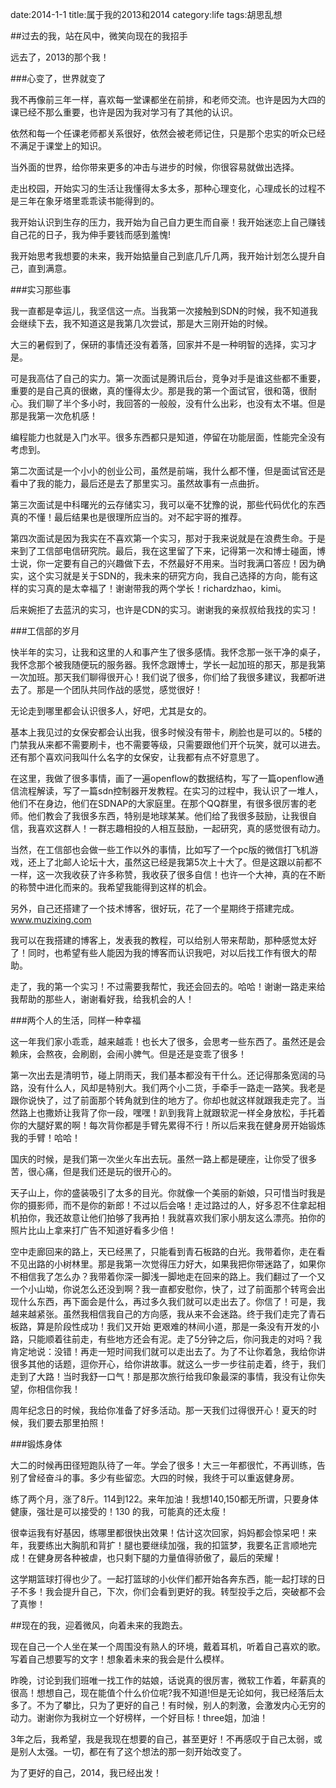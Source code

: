 date:2014-1-1
title:属于我的2013和2014
category:life
tags:胡思乱想

##过去的我，站在风中，微笑向现在的我招手

远去了，2013的那个我！

###心变了，世界就变了

我不再像前三年一样，喜欢每一堂课都坐在前排，和老师交流。也许是因为大四的课已经不那么重要，也许是因为我对学习有了其他的认识。

依然和每一个任课老师都关系很好，依然会被老师记住，只是那个忠实的听众已经不满足于课堂上的知识。

当外面的世界，给你带来更多的冲击与进步的时候，你很容易就做出选择。

走出校园，开始实习的生活让我懂得太多太多，那种心理变化，心理成长的过程不是三年在象牙塔里乖乖读书能得到的。

我开始认识到生存的压力，我开始为自己自力更生而自豪！我开始迷恋上自己赚钱自己花的日子，我为伸手要钱而感到羞愧!

我开始思考我想要的未来，我开始掂量自己到底几斤几两，我开始计划怎么提升自己，直到满意。

###实习那些事

我一直都是幸运儿，我坚信这一点。当我第一次接触到SDN的时候，我不知道我会继续下去，我不知道这是我第几次尝试，那是大三刚开始的时候。

大三的暑假到了，保研的事情还没有着落，回家并不是一种明智的选择，实习才是。

可是我高估了自己的实力。第一次面试是腾讯后台，竞争对手是谁这些都不重要，重要的是自己真的很嫩，真的懂得太少。那是我的第一个面试官，很和蔼，很耐心。我们聊了半个多小时，我回答的一般般，没有什么出彩，也没有太不堪。但是那是我第一次危机感！

编程能力也就是入门水平。很多东西都只是知道，停留在功能层面，性能完全没有考虑到。

第二次面试是一个小小的创业公司，虽然是前端，我什么都不懂，但是面试官还是看中了我的能力，最后还是去了那里实习。虽然故事有一点曲折。

第三次面试是中科曙光的云存储实习，我可以毫不犹豫的说，那些代码优化的东西真的不懂！最后结果也是很理所应当的。对不起宇哥的推荐。

第四次面试是因为我实在不喜欢第一个实习，那对于我来说就是在浪费生命。于是来到了工信部电信研究院。最后，我在这里留了下来，记得第一次和博士碰面，博士说，你一定要有自己的兴趣做下去，不然最好不用来。当时我满口答应！因为确实，这个实习就是关于SDN的，我未来的研究方向，我自己选择的方向，能有这样的实习真的是太幸福了！谢谢带我的两个学长！richardzhao，kimi。

后来婉拒了去蓝汛的实习，也许是CDN的实习。谢谢我的亲叔叔给我找的实习！

###工信部的岁月

快半年的实习，让我和这里的人和事产生了很多感情。我怀念那一张干净的桌子，我怀念那个被我随便玩的服务器。我怀念跟博士，学长一起加班的那天，那是我第一次加班。那天我们聊得很开心！我们说了很多，你们给了我很多建议，我都听进去了。那是一个团队共同作战的感觉，感觉很好！

无论走到哪里都会认识很多人，好吧，尤其是女的。

基本上我见过的女保安都会认出我，很多时候没有带卡，刷脸也是可以的。5楼的门禁我从来都不需要刷卡，也不需要等级，只需要跟他们开个玩笑，就可以进去。还有那个喜欢问我叫什么名字的女保安，让我都有点不好意思了。

在这里，我做了很多事情，画了一遍openflow的数据结构，写了一篇openflow通信流程解读，写了一篇sdn控制器开发教程。在实习的过程中，我认识了一堆人，他们不在身边，他们在SDNAP的大家庭里。在那个QQ群里，有很多很厉害的老师。他们教会了我很多东西，特别是地球某某。他们给了我很多鼓励，让我很自信，我喜欢这群人！一群志趣相投的人相互鼓励，一起研究，真的感觉很有动力。

当然，在工信部也会做一些工作以外的事情，比如写了一个pc版的微信打飞机游戏，还上了北邮人论坛十大，虽然这已经是我第5次上十大了。但是这跟以前都不一样，这一次我收获了许多称赞，我收获了很多自信！也许一个大神，真的在不断的称赞中进化而来的。我希望我能得到这样的机会。

另外，自己还搭建了一个技术博客，很好玩，花了一个星期终于搭建完成。www.muzixing.com

我可以在我搭建的博客上，发表我的教程，可以给别人带来帮助，那种感觉太好了！同时，也希望有些人能因为我的博客而认识我吧，对以后找工作有很大的帮助。

走了，我的第一个实习！不过需要我帮忙，我还会回去的。哈哈！谢谢一路走来给我帮助的那些人，谢谢看好我，给我机会的人！

###两个人的生活，同样一种幸福

这一年我们家小乖乖，越来越乖！也长大了很多，会思考一些东西了。虽然还是会赖床，会熬夜，会刷剧，会闹小脾气。但是还是变乖了很多！

第一次出去是清明节，碰上阴雨天，我们基本都没有干什么。还记得那条宽阔的马路，没有什么人，风却是特别大。我们两个小二货，手牵手一路走一路笑。我老是跟你说快了，过了前面那个转角就到住的地方了。你却也就这样就跟我走完了。当然路上也撒娇让我背了你一段，嘿嘿！趴到我背上就跟软泥一样全身放松，手托着你的大腿好累的啊！每次背你都是手臂先累得不行！所以后来我在健身房开始锻炼我的手臂！哈哈！

国庆的时候，是我们第一次坐火车出去玩。虽然一路上都是硬座，让你受了很多苦，很心痛，但是我们还是玩的很开心的。

天子山上，你的盛装吸引了太多的目光。你就像一个美丽的新娘，只可惜当时我是你的摄影师，而不是你的新郎！不过以后会咯！走过路过的人，好多忍不住拿起相机拍你，我还故意让他们拍够了我再拍！我就喜欢我们家小朋友这么漂亮。拍你的照片比山上拿来打广告不知道好看多少倍！

空中走廊回来的路上，天已经黑了，只能看到青石板路的白光。我带着你，走在看不见出路的小树林里。那是我第一次觉得压力好大，如果我把你带迷路了，如果你不相信我了怎么办？我带着你深一脚浅一脚地走在回来的路上。我们翻过了一个又一个小山坳，你说怎么还没到啊？我一直都安慰你，快了，过了前面那个转弯会出现什么东西，再下面会是什么，再过多久我们就可以走出去了。你信了！可是，我越来越紧张。虽然我相信我自己的方向感，我从来不会迷路。终于我们走完了青石板路，算是阶段性成功！我们又开始 更艰难的林间小道，那是一条没有开发的小路，只能顺着往前走，有些地方还会有泥。走了5分钟之后，你问我走的对吗？我肯定地说：没错！再走一短时间我们就可以走出去了。为了不让你着急，我给你讲很多其他的话题，逗你开心，给你讲故事。就这么一步一步往前走着，终于，我们走到了大路！当时我舒一口气！那是那次旅行给我印象最深的事情，我没有让你失望，你相信你我！

周年纪念日的时候，我给你准备了好多活动。那一天我们过得很开心！夏天的时候，我们要去那里拍照！

###锻炼身体

大二的时候再田径短跑队待了一年。学会了很多！大三一年都很忙，不再训练，告别了曾经奋斗的事。多少有些留恋。大四的时候，我终于可以重返健身房。

练了两个月，涨了8斤。114到122。来年加油！我想140,150都无所谓，只要身体健康，强壮是可以接受的！130 的我，可能真的还太瘦！

很幸运我有好基因，练哪里都很快出效果！估计这次回家，妈妈都会惊呆吧！来年，我要练出大胸肌和背扩！腿也要继续加强，我的扣篮梦，我要名正言顺地完成！在健身房各种被虐，也只剩下腿的力量值得骄傲了，最后的荣耀！

这学期篮球打得也少了。一起打篮球的小伙伴们都开始各奔东西，能一起打球的日子不多！我会提升自己，下次，你们会看到更好的我。转型投手之后，突破都不会了真惨！

##现在的我，迎着微风，向着未来的我跑去。

现在自己一个人坐在某一个周围没有熟人的环境，戴着耳机，听着自己喜欢的歌。写着自己想要写的文字！想象着未来的我会是什么模样。

昨晚，讨论到我们班唯一找工作的姑娘，话说真的很厉害，微软工作着，年薪真的很高！想想自己，现在能值个什么价位呢?我不知道!但是无论如何，我已经落后太多了。不为了攀比，只为了更好的自己！有时候，别人的刺激，会激发内心无穷的动力。谢谢你为我树立一个好榜样，一个好目标！three姐，加油！

3年之后，我希望，我是我现在想要的自己，甚至更好！不再感叹于自己太弱，或是别人太强。一切，都在有了这个想法的那一刻开始改变了。

为了更好的自己，2014，我已经出发！





